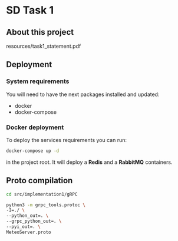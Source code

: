 # SD Task 1
## About this project
resources/task1_statement.pdf

## Deployment
### System requirements
You will need to have the next packages installed and updated:
- docker
- docker-compose

### Docker deployment
To deploy the services requirements you can run:
```bash
docker-compose up -d
```
in the project root.
It will deploy a **Redis** and a **RabbitMQ** containers.

## Proto compilation
```bash
cd src/implementation1/gRPC

python3 -m grpc_tools.protoc \
-I=./ \
--python_out=. \
--grpc_python_out=. \
--pyi_out=. \
MeteoServer.proto
```
